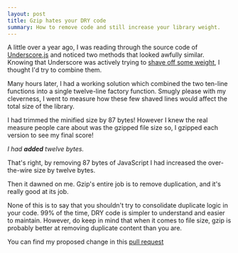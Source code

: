 ```yaml
---
layout: post
title: Gzip hates your DRY code
summary: How to remove code and still increase your library weight.
---
```


A little over a year ago, I was reading through the source code of [Underscore.js] and noticed two methods that looked awfully similar. Knowing that Underscore was actively trying to [shave off some weight], I thought I'd try to combine them.

Many hours later, I had a working solution which combined the two ten-line functions into a single twelve-line factory function. Smugly please with my cleverness, I went to measure how these few shaved lines would affect the total size of the library.

I had trimmed the minified size by 87 bytes! However I knew the real measure people care about was the gzipped file size so, I gzipped each version to see my final score!

_I had **added** twelve bytes._

That's right, by removing 87 bytes of JavaScript I had increased the over-the-wire size by twelve bytes.

Then it dawned on me. Gzip's entire job is to remove duplication, and it's really good at its job.

None of this is to say that you shouldn't try to consolidate duplicate logic in your code. 99% of the time, DRY code is simpler to understand and easier to maintain. However, do keep in mind that when it comes to file size, gzip is probably better at removing duplicate content than you are.

You can find my proposed change in this [pull request](https://github.com/jashkenas/underscore/pull/2383)

[Underscore.js]: http://underscorejs.org/
[shave off some weight]: https://github.com/jashkenas/underscore/issues/2060
[DRYer]: https://en.wikipedia.org/wiki/Don't_repeat_yourself